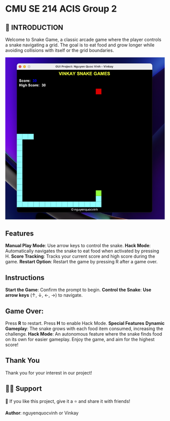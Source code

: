 # CMU SE 214 ACIS Group 2

## 🚀 INTRODUCTION  
Welcome to Snake Game, a classic arcade game where the player controls a snake navigating a grid. The goal is to eat food and grow longer while avoiding collisions with itself or the grid boundaries.
  
<div align="center">
<img src="https://github.com/vinkay215/Java-Snake-Game/blob/main/img/view.png" width="750"/></div>


## Features
**Manual Play Mode**: Use arrow keys to control the snake.
**Hack Mode**: Automatically navigates the snake to eat food when activated by pressing H.
**Score Tracking**: Tracks your current score and high score during the game.
**Restart Option**: Restart the game by pressing R after a game over.
## Instructions
**Start the Game**: Confirm the prompt to begin.
**Control the Snake**:
**Use arrow keys** (↑, ↓, ←, →) to navigate.
## Game Over:
Press **R** to restart.
Press **H** to enable Hack Mode.
**Special Features**
**Dynamic Gameplay**: The snake grows with each food item consumed, increasing the challenge.
**Hack Mode**: An autonomous feature where the snake finds food on its own for easier gameplay.
Enjoy the game, and aim for the highest score!  

## Thank You
Thank you for your interest in our project!


## 🙋‍♂️ Support
💙 If you like this project, give it a ⭐ and share it with friends!



**Author**: nguyenquocvinh or Vinkay


